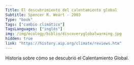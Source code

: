 ```yaml
---
Title: El descubrimiento del calentamiento global
Subtitle: Spencer R. Weart - 2003
Type: "book"
Tags: ["cambio climático"]
TagsLanguages: ["inglés"]
img: /img/ecology/biblio/discoveryglobalwarming.jpg
hidden: true
link: "https://history.aip.org/climate/reviews.htm"
---
```


Historia sobre cómo se descubrió el Calentamiento Global.